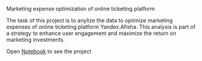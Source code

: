 Marketing expense optimization of online ticketing platform

The task of this project is to anylize the data to optimize marketing expenses of online ticketing platform Yandex.Afisha. This analysis is part of a strategy to enhance user engagement and maximize the return on marketing investments.

Open [Notebook](Marketing_expense_optimization_git.ipynb) to see the project
